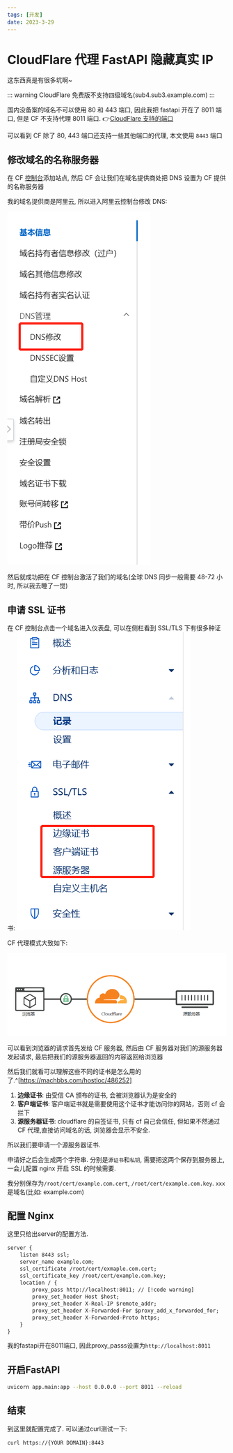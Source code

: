 ```yaml
---
tags: [开发]
date: 2023-3-29
---
```


# CloudFlare 代理 FastAPI 隐藏真实 IP

这东西真是有很多坑啊~

::: warning
CloudFlare 免费版不支持四级域名(sub4.sub3.example.com)
:::

国内没备案的域名不可以使用 80 和 443 端口, 因此我把 fastapi 开在了 8011 端口, 但是 CF 不支持代理 8011 端口. 👉[CloudFlare 支持的端口](https://developers.cloudflare.com/fundamentals/get-started/reference/network-ports/)

可以看到 CF 除了 80, 443 端口还支持一些其他端口的代理, 本文使用 `8443` 端口

## 修改域名的名称服务器

在 CF [控制台](https://dash.cloudflare.com/)添加站点, 然后 CF 会让我们在域名提供商处把 DNS 设置为 CF 提供的名称服务器

我的域名提供商是阿里云, 所以进入阿里云控制台修改 DNS:

![图 1](./assets/2023-03-29_09_01_55_990.png)

然后就成功把在 CF 控制台激活了我们的域名(全球 DNS 同步一般需要 48-72 小时, 所以我去睡了一觉)

## 申请 SSL 证书

在 CF 控制台点击一个域名进入仪表盘, 可以在侧栏看到 SSL/TLS 下有很多种证书:
![图 2](./assets/2023-03-29_09_06_03_264.png)

CF 代理模式大致如下:

![图 3](./assets/2023-03-29_09_07_46_859.png)

可以看到浏览器的请求首先发给 CF 服务器, 然后由 CF 服务器对我们的源服务器发起请求, 最后把我们的源服务器返回的内容返回给浏览器

然后我们就看可以理解这些不同的证书是怎么用的了.^[https://machbbs.com/hostloc/486252]

1. **边缘证书**: 由受信 CA 颁布的证书, 会被浏览器认为是安全的
2. **客户端证书**: 客户端证书就是需要使用这个证书才能访问你的网站，否则 cf 会拦下
3. **源服务器证书**: cloudflare 的自签证书, 只有 cf 自己会信任, 但如果不然通过 CF 代理,直接访问域名的话, 浏览器会显示不安全.

所以我们要申请一个源服务器证书.

申请好之后会生成两个字符串. 分别是`源证书`和`私钥`, 需要把这两个保存到服务器上, 一会儿配置 nginx 开启 SSL 的时候需要.

我分别保存为`/root/cert/example.com.cert`, `/root/cert/example.com.key`. `xxx`是域名(比如: example.com)

## 配置 Nginx

这里只给出server的配置方法.

```nginx
server {
    listen 8443 ssl;
    server_name example.com;
    ssl_certificate /root/cert/exmaple.com.cert;
    ssl_certificate_key /root/cert/example.com.key;
    location / {
        proxy_pass http://localhost:8011; // [!code warning]
        proxy_set_header Host $host;
        proxy_set_header X-Real-IP $remote_addr;
        proxy_set_header X-Forwarded-For $proxy_add_x_forwarded_for;
        proxy_set_header X-Forwarded-Proto https;
    }
}
```


我的fastapi开在8011端口, 因此proxy_passs设置为`http://localhost:8011`

## 开启FastAPI

```sh
uvicorn app.main:app --host 0.0.0.0 --port 8011 --reload
```

## 结束

到这里就配置完成了. 可以通过curl测试一下:

```sh
curl https://{YOUR DOMAIN}:8443
```
